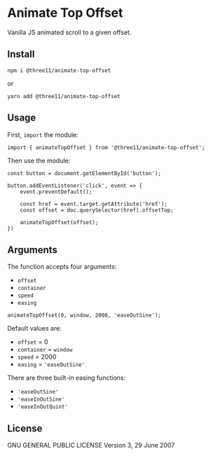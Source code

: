 # Animate Top Offset

Vanilla JS animated scroll to a given offset.

## Install

```
npm i @three11/animate-top-offset
```

or

```
yarn add @three11/animate-top-offset
```

## Usage

First, `import` the module:

```
import { animateTopOffset } from '@three11/animate-top-offset';
```

Then use the module:

```
const button = document.getElementById('button');

button.addEventListener('click', event => {
	event.preventDefault();

	const href = event.target.getAttribute('href');
	const offset = doc.querySelector(href).offsetTop;

	animateTopOffset(offset);
})
```

## Arguments

The function accepts four arguments:

* `offset`
* `container`
* `speed`
* `easing`

```
animateTopOffset(0, window, 2000, 'easeOutSine');
```

Default values are:

* `offset` = 0
* `container` = `window`
* `speed` = 2000
* `easing` = `'easeOutSine'`

There are three built-in easing functions:

* `'easeOutSine'`
* `'easeInOutSine'`
* `'easeInOutQuint'`

## License

GNU GENERAL PUBLIC LICENSE
Version 3, 29 June 2007
